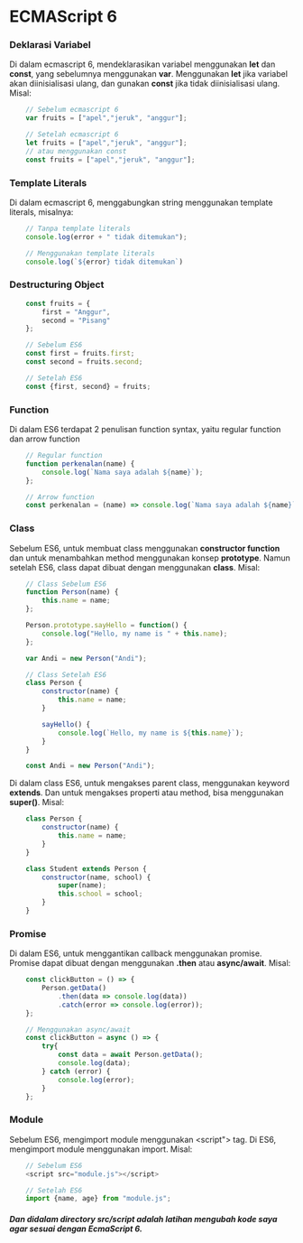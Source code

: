 # ECMAScript 6

### Deklarasi Variabel
Di dalam ecmascript 6, mendeklarasikan variabel menggunakan **let** dan **const**, yang sebelumnya menggunakan **var**.
Menggunakan **let** jika variabel akan diinisialisasi ulang, dan gunakan **const** jika tidak diinisialisasi ulang.
Misal:
``` Javascript
    // Sebelum ecmascript 6
    var fruits = ["apel","jeruk", "anggur"];

    // Setelah ecmascript 6
    let fruits = ["apel","jeruk", "anggur"];
    // atau menggunakan const
    const fruits = ["apel","jeruk", "anggur"];
```

### Template Literals
Di dalam ecmascript 6, menggabungkan string menggunakan template literals, misalnya:
``` Javascript
    // Tanpa template literals
    console.log(error + " tidak ditemukan");

    // Menggunakan template literals
    console.log(`${error} tidak ditemukan`)
```

### Destructuring Object

``` Javascript
    const fruits = {
        first = "Anggur",
        second = "Pisang"
    };

    // Sebelum ES6
    const first = fruits.first;
    const second = fruits.second;

    // Setelah ES6
    const {first, second} = fruits;
```

### Function
Di dalam ES6 terdapat 2 penulisan function syntax, yaitu regular function dan arrow function
``` Javascript
    // Regular function
    function perkenalan(name) {
        console.log(`Nama saya adalah ${name}`);
    };

    // Arrow function
    const perkenalan = (name) => console.log(`Nama saya adalah ${name}`);
```

### Class
Sebelum ES6, untuk membuat class menggunakan **constructor function** dan untuk menambahkan method menggunakan konsep **prototype**. 
Namun setelah ES6, class dapat dibuat dengan menggunakan **class**. Misal:
``` Javascript
    // Class Sebelum ES6
    function Person(name) {
        this.name = name;
    };

    Person.prototype.sayHello = function() {
        console.log("Hello, my name is " + this.name);
    };

    var Andi = new Person("Andi");

    // Class Setelah ES6
    class Person {
        constructor(name) {
            this.name = name;
        }

        sayHello() {
            console.log(`Hello, my name is ${this.name}`);
        }
    }

    const Andi = new Person("Andi");
```
Di dalam class ES6, untuk mengakses parent class, menggunakan keyword **extends**. Dan untuk mengakses properti atau method, bisa menggunakan **super()**. Misal:
``` Javascript
    class Person {
        constructor(name) {
            this.name = name;
        }
    }

    class Student extends Person {
        constructor(name, school) {
            super(name);
            this.school = school;
        }
    }
```
### Promise
Di dalam ES6, untuk menggantikan callback menggunakan promise. Promise dapat dibuat dengan menggunakan **.then** atau **async/await**. Misal:
``` Javascript
    const clickButton = () => {
        Person.getData()
            .then(data => console.log(data))
            .catch(error => console.log(error));
    };

    // Menggunakan async/await
    const clickButton = async () => {
        try{
            const data = await Person.getData();
            console.log(data);
        } catch (error) {
            console.log(error);
        }
    };
```

### Module
Sebelum ES6, mengimport module menggunakan <script"></script> tag. Di ES6, mengimport module menggunakan import. Misal:
``` Javascript
    // Sebelum ES6
    <script src="module.js"></script>

    // Setelah ES6
    import {name, age} from "module.js";
```


##### Dan didalam directory *src/script* adalah latihan mengubah kode saya agar sesuai dengan EcmaScript 6.